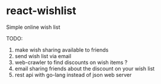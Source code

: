 ﻿# react-wishlist
 
 Simple online wish list
 
 TODO: 
 
 1. make wish sharing available to friends
 2. send wish list via email
 3. web-crawler to find discounts on wish items ?
 4. email sharing friends about the discount on your wish list
 5. rest api with go-lang instead of json web server
 
